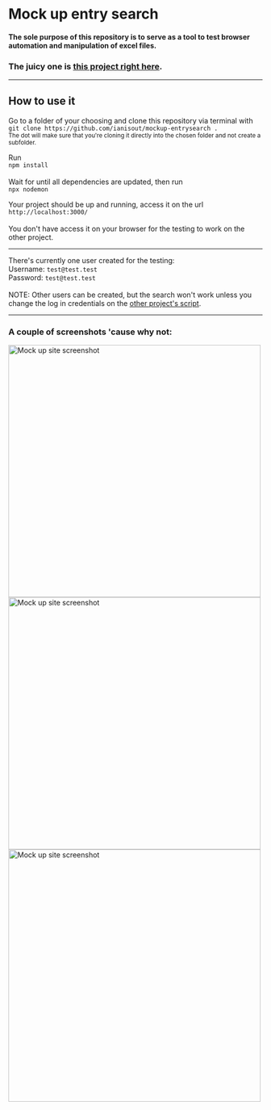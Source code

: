 # Mock up entry search

#### The sole purpose of this repository is to serve as a tool to test browser automation and manipulation of excel files.
### The juicy one is <a href="https://github.com/ianisout/search-automation-xlsx">this project right here</a>.

<hr>

## How to use it

Go to a folder of your choosing and clone this repository via terminal with <br>
`git clone https://github.com/ianisout/mockup-entrysearch .`<br>
<sub> The dot will make sure that you're cloning it directly into the chosen folder and not create a subfolder.</sub>

Run<br>
`npm install`<br><br>
Wait for until all dependencies are updated, then run<br>
`npx nodemon`<br>

Your project should be up and running, access it on the url<br>
`http://localhost:3000/`<br><br>
You don't have access it on your browser for the testing to work on the other project.

<hr>

There's currently one user created for the testing:<br>
Username: `test@test.test`<br>
Password: `test@test.test`<br><br>
NOTE: Other users can be created, but the search won't work unless you change the log in credentials on the <a href="https://github.com/ianisout/search-automation-xlsx#inner-workings">other project's script</a>.<br>

<hr>
<h3>A couple of screenshots 'cause why not:</h3>
<img width="500px" src="https://user-images.githubusercontent.com/76042262/143574694-eab89e6d-95fa-4fc9-935f-dd486a65e49c.png" alt="Mock up site screenshot">
<img width="500px" src="https://user-images.githubusercontent.com/76042262/143574698-da8dfa66-5a99-4eac-9e00-54b8ec5c66e3.png" alt="Mock up site screenshot">
<img width="500px" src="https://user-images.githubusercontent.com/76042262/143574703-ccd45ebd-262b-4702-95ca-4379129445c5.png" alt="Mock up site screenshot">
